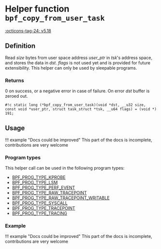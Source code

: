 # Helper function `bpf_copy_from_user_task`

<!-- [FEATURE_TAG](bpf_copy_from_user_task) -->
[:octicons-tag-24: v5.18](https://github.com/torvalds/linux/commit/376040e47334c6dc6a939a32197acceb00fe4acf)
<!-- [/FEATURE_TAG] -->

## Definition

<!-- [HELPER_FUNC_DEF] -->
Read _size_ bytes from user space address _user_ptr_ in _tsk_'s address space, and stores the data in _dst_. _flags_ is not used yet and is provided for future extensibility. This helper can only be used by sleepable programs.

### Returns

0 on success, or a negative error in case of failure. On error _dst_ buffer is zeroed out.

`#!c static long (*bpf_copy_from_user_task)(void *dst, __u32 size, const void *user_ptr, struct task_struct *tsk, __u64 flags) = (void *) 191;`
<!-- [/HELPER_FUNC_DEF] -->

## Usage

!!! example "Docs could be improved"
    This part of the docs is incomplete, contributions are very welcome

### Program types

This helper call can be used in the following program types:

<!-- DO NOT EDIT MANUALLY -->
<!-- [HELPER_FUNC_PROG_REF] -->
 * [BPF_PROG_TYPE_KPROBE](../program-type/BPF_PROG_TYPE_KPROBE.md)
 * [BPF_PROG_TYPE_LSM](../program-type/BPF_PROG_TYPE_LSM.md)
 * [BPF_PROG_TYPE_PERF_EVENT](../program-type/BPF_PROG_TYPE_PERF_EVENT.md)
 * [BPF_PROG_TYPE_RAW_TRACEPOINT](../program-type/BPF_PROG_TYPE_RAW_TRACEPOINT.md)
 * [BPF_PROG_TYPE_RAW_TRACEPOINT_WRITABLE](../program-type/BPF_PROG_TYPE_RAW_TRACEPOINT_WRITABLE.md)
 * [BPF_PROG_TYPE_SYSCALL](../program-type/BPF_PROG_TYPE_SYSCALL.md)
 * [BPF_PROG_TYPE_TRACEPOINT](../program-type/BPF_PROG_TYPE_TRACEPOINT.md)
 * [BPF_PROG_TYPE_TRACING](../program-type/BPF_PROG_TYPE_TRACING.md)
<!-- [/HELPER_FUNC_PROG_REF] -->

### Example

!!! example "Docs could be improved"
    This part of the docs is incomplete, contributions are very welcome
